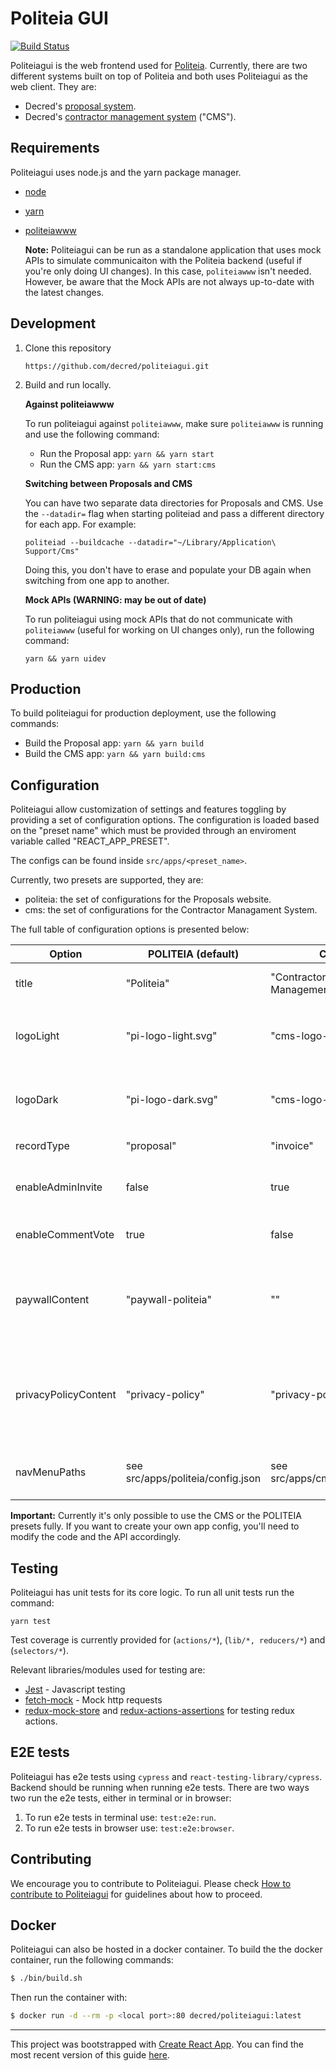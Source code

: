 # Politeia GUI

[![Build Status](https://github.com/decred/politeiagui/workflows/Build%20and%20Test/badge.svg)](https://github.com/decred/politeiagui/actions)

Politeiagui is the web frontend used for [Politeia](https://github.com/decred/politeia). Currently,
there are two different systems built on top of Politeia and both uses Politeiagui as the web client. They are:

- Decred's [proposal system](https://proposals.decred.org/).
- Decred's [contractor management system](https://cms.decred.org/) ("CMS").

## Requirements

Politeiagui uses node.js and the yarn package manager.

- [node](https://nodejs.org/en/download/)
- [yarn](https://yarnpkg.com/en/)
- [politeiawww](https://github.com/decred/politeia)

  **Note:** Politeiagui can be run as a standalone application that uses mock APIs to simulate communicaiton with the Politeia backend (useful if you're only doing UI changes). In this case, `politeiawww` isn't needed. However, be aware that the Mock APIs are not always up-to-date with the latest changes.

## Development

1. Clone this repository

   `https://github.com/decred/politeiagui.git`

2. Build and run locally.

   **Against politeiawww**

   To run politeiagui against `politeiawww`, make sure `politeiawww` is running and use the following command:

   - Run the Proposal app: `yarn && yarn start`
   - Run the CMS app: `yarn && yarn start:cms`

   **Switching between Proposals and CMS**

   You can have two separate data directories for Proposals and CMS. Use the `--datadir=` flag when starting politeiad and pass a different directory for each app. For example:

   `politeiad --buildcache --datadir="~/Library/Application\ Support/Cms"`

   Doing this, you don't have to erase and populate your DB again when switching from one app to another.

   **Mock APIs (WARNING: may be out of date)**

   To run politeiagui using mock APIs that do not communicate with `politeiawww` (useful for working on UI changes only), run the following command:

   `yarn && yarn uidev`

## Production

To build politeiagui for production deployment, use the following commands:

- Build the Proposal app: `yarn && yarn build`
- Build the CMS app: `yarn && yarn build:cms`

## Configuration

Politeiagui allow customization of settings and features toggling by providing a set of configuration options. The configuration is loaded based on the "preset name" which must be
provided through an enviroment variable called "REACT_APP_PRESET".

The configs can be found inside `src/apps/<preset_name>`.

Currently, two presets are supported, they are:

- politeia: the set of configurations for the Proposals website.
- cms: the set of configurations for the Contractor Managament System.

The full table of configuration options is presented below:

| Option               | POLITEIA (default)                | CMS                          | Description                                                                                                      |
| -------------------- | --------------------------------- | ---------------------------- | ---------------------------------------------------------------------------------------------------------------- |
| title                | "Politeia"                        | "Contractor Management"      | The title to be used for the website                                                                             |
| logoLight            | "pi-logo-light.svg"               | "cms-logo-light.svg"         | Indicates what is the name of the light logo file under `src/assets/images`                                      |
| logoDark             | "pi-logo-dark.svg"                | "cms-logo-dark.svg"          | Indicates what is the name of the dark logo file under `src/assets/images`                                       |
| recordType           | "proposal"                        | "invoice"                    | The main record type name                                                                                        |
| enableAdminInvite    | false                             | true                         | To enable or not the UI elements required for admin invite                                                       |
| enableCommentVote    | true                              | false                        | To enable or not the vote on comments                                                                            |
| paywallContent       | "paywall-politeia"                | ""                           | Indicates what is the name of the markdown file under `src/assets/copies` to be used for the paywall copy        |
| privacyPolicyContent | "privacy-policy"                  | "privacy-policy-cms"         | Indicates what is the name of the markdown file under `src/assets/copies` to be used for the privacy policy copy |
| navMenuPaths         | see src/apps/politeia/config.json | see src/apps/cms/config.json | Custom menu paths to be shown in the navigation menu dropdown                                                    |

**Important:** Currently it's only possible to use the CMS or the POLITEIA presets fully. If you want to create your own app config, you'll need to modify the code and the API accordingly.

## Testing

Politeiagui has unit tests for its core logic. To run all unit tests run the command:

    yarn test

Test coverage is currently provided for (`actions/*`), (`lib/*, reducers/*`) and (`selectors/*`).

Relevant libraries/modules used for testing are:

- [Jest](https://facebook.github.io/jest/docs/en/getting-started.html) - Javascript testing
- [fetch-mock](https://www.wheresrhys.co.uk/fetch-mock/) - Mock http requests
- [redux-mock-store](https://github.com/dmitry-zaets/redux-mock-store) and [redux-actions-assertions](https://github.com/redux-things/redux-actions-assertions) for testing redux actions.

## E2E tests

Politeiagui has e2e tests using `cypress` and `react-testing-library/cypress`. Backend should be running when running e2e tests.
There are two ways two run the e2e tests, either in terminal or in browser:

1. To run e2e tests in terminal use: `test:e2e:run`.
2. To run e2e tests in browser use: `test:e2e:browser`. 

## Contributing

We encourage you to contribute to Politeiagui. Please check [How to contribute to Politeiagui](../master/CONTRIBUTING.md) for guidelines about how to proceed.

## Docker

Politeiagui can also be hosted in a docker container. To build the the docker container, run the following commands:

```bash
$ ./bin/build.sh
```

Then run the container with:

```bash
$ docker run -d --rm -p <local port>:80 decred/politeiagui:latest
```

---

This project was bootstrapped with [Create React App](https://github.com/facebookincubator/create-react-app).
You can find the most recent version of this guide [here](https://github.com/facebookincubator/create-react-app/blob/master/packages/react-scripts/template/README.md).
